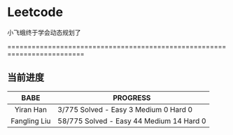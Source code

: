 # Leetcode

 小飞蛾终于学会动态规划了
 
 =========================================================================
 
## 当前进度

|     BABE      | PROGRESS                                  |
| :-----------: | ----------------------------------------- |
|   Yiran Han   |  3/775 Solved - Easy  3 Medium 0  Hard 0  |
| Fangling Liu  | 58/775 Solved - Easy 44 Medium 14 Hard 0  |
